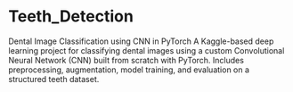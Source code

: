 # Teeth_Detection
Dental Image Classification using CNN in PyTorch A Kaggle-based deep learning project for classifying dental images using a custom Convolutional Neural Network (CNN) built from scratch with PyTorch. Includes preprocessing, augmentation, model training, and evaluation on a structured teeth dataset.
